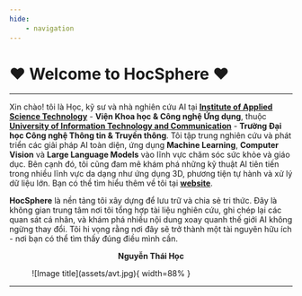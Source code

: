 ```yaml
---
hide: 
    - navigation
---
```


# :heart: Welcome to HocSphere :heart:
---

Xin chào! tôi là Học, kỹ sư và nhà nghiên cứu AI tại [**Institute of Applied Science Technology**](https://iast.ictu.edu.vn) - **Viện Khoa học & Công nghệ Ứng dụng**, thuộc [**University of Information Technology and Communication**](https://ictu.edu.vn) - **Trường Đại học Công nghệ Thông tin & Truyền thông**. Tôi tập trung nghiên cứu và phát triển các giải pháp AI toàn diện, ứng dụng **Machine Learning**, **Computer Vision** và **Large Language Models** vào lĩnh vực chăm sóc sức khỏe và giáo dục. Bên cạnh đó, tôi cũng đam mê khám phá những kỹ thuật AI tiên tiến trong nhiều lĩnh vực da dạng như ứng dụng 3D, phương tiện tự hành và xử lý dữ liệu lớn. Bạn có thề tìm hiểu thêm về tôi tại [**website**](https://nthaihoc.github.io/about-me).

**HocSphere** là nền tảng tôi xây dựng để lưu trữ và chia sẻ tri thức. Đây là không gian trung tâm nơi tôi tổng hợp tài liệu nghiên cứu, ghi chép lại các quan sát cá nhân, và khám phá nhiều nội dung xoay quanh thế giới AI không ngừng thay đổi. Tôi hi vọng rằng nơi đây sẽ trở thành một tài nguyên hữu ích - nơi bạn có thể tìm thấy đúng điều mình cần.

$$\textbf{~ Nguyễn Thái Học ~}$$

<figure markdown="span">
        ![Image title](assets/avt.jpg){ width=88% }
<figcaption></figcaption>
</figure>

---
